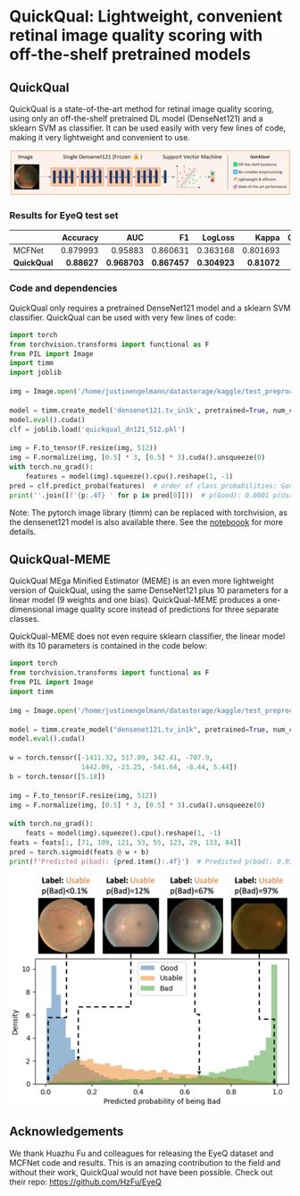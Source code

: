 # QuickQual: Lightweight, convenient retinal image quality scoring with off-the-shelf pretrained models

## QuickQual

QuickQual is a state-of-the-art method for retinal image quality scoring, using only an off-the-shelf pretrained DL
model (DenseNet121) and a sklearn SVM as classifier. It can be used easily with very few lines of code, making it very lightweight and convenient to use.

![QuickQualOverview.png](Figures\QuickQualOverview.png)


### Results for EyeQ test set

|               |    Accuracy |          AUC |           F1 |      LogLoss |       Kappa |    QuadKappa |
|:--------------|------------:|-------------:|-------------:|-------------:|------------:|-------------:|
| MCFNet        |    0.879993 |      0.95883 |     0.860631 |     0.363168 |    0.801693 |     0.895506 |
| **QuickQual** | **0.88627** | **0.968703** | **0.867457** | **0.304923** | **0.81072** | **0.901928** |

### Code and dependencies

QuickQual only requires a pretrained DenseNet121 model and a sklearn SVM classifier. QuickQual can be used
with very few lines of code:

```python
import torch
from torchvision.transforms import functional as F
from PIL import Image
import timm
import joblib

img = Image.open('/home/justinengelmann/datastorage/kaggle/test_preprocessed/10036_left.jpeg')

model = timm.create_model('densenet121.tv_in1k', pretrained=True, num_classes=0)
model.eval().cuda()
clf = joblib.load('quickqual_dn121_512.pkl')

img = F.to_tensor(F.resize(img, 512))
img = F.normalize(img, [0.5] * 3, [0.5] * 3).cuda().unsqueeze(0)
with torch.no_grad():
    features = model(img).squeeze().cpu().reshape(1, -1)
pred = clf.predict_proba(features)  # order of class probabilities: Good, Usable, Bad
print(''.join([f'{p:.4f} ' for p in pred[0]]))  # p(Good): 0.0001 p(Usable): 0.0114 p(Bad): 0.9885 
```

Note: The pytorch image library (timm) can be replaced with torchvision, as the densenet121 model is also available
there. See the [noteboook](QuickQual_inference_example.ipynb) for more details.

## QuickQual-MEME

QuickQual MEga Minified Estimator (MEME) is an even more lightweight version of QuickQual, using the same DenseNet121
plus 10 parameters for a linear model (9 weights and one bias). QuickQual-MEME produces a one-dimensional image quality
score instead of predictions for three separate classes.

QuickQual-MEME does not even require sklearn classifier, the linear model with its 10 parameters is contained in the
code below:

```python
import torch
from torchvision.transforms import functional as F
from PIL import Image
import timm

img = Image.open('/home/justinengelmann/datastorage/kaggle/test_preprocessed/10036_left.jpeg')

model = timm.create_model("densenet121.tv_in1k", pretrained=True, num_classes=0)
model.eval().cuda()

w = torch.tensor([-1411.32, 517.09, 342.41, -707.9,
                  1442.09, -23.25, -541.64, -8.44, 5.44])
b = torch.tensor([5.18])

img = F.to_tensor(F.resize(img, 512))
img = F.normalize(img, [0.5] * 3, [0.5] * 3).cuda().unsqueeze(0)

with torch.no_grad():
    feats = model(img).squeeze().cpu().reshape(1, -1)
feats = feats[:, [71, 109, 121, 53, 55, 123, 29, 133, 84]]
pred = torch.sigmoid(feats @ w + b)
print(f'Predicted p(bad): {pred.item():.4f}')  # Predicted p(bad): 0.9386
```

![QuickQualMEME_Hist.jpeg](Figures\QuickQualMEME_Hist.jpeg)

## Acknowledgements

We thank Huazhu Fu and colleagues for releasing the EyeQ dataset and MCFNet code and results. This is an amazing
contribution to the field and without their work, QuickQual would not have been possible. Check out their
repo: https://github.com/HzFu/EyeQ